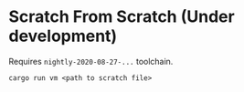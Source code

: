 # Scratch From Scratch (Under development)

Requires `nightly-2020-08-27-...` toolchain.

```
cargo run vm <path to scratch file>
```
